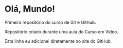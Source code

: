 # Olá, Mundo!
 Primeiro repositório do curso de Git e GitHub.

 Repositório criado durante uma aula do Curso em Vídeo.
 
 Esta linha eu adicionei diretamente no site do GitHub.
